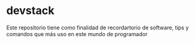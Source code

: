 # devstack
Este repositorio tiene como finalidad de recordartorio de software, tips y comandos que más uso en este mundo de programador
